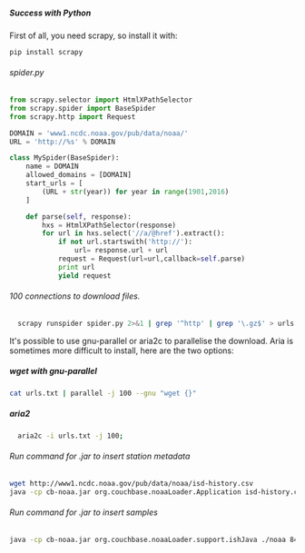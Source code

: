 ##### Success with Python

First of all, you need scrapy, so install it with:

````bash
pip install scrapy
````

###### spider.py
````python
from scrapy.selector import HtmlXPathSelector
from scrapy.spider import BaseSpider
from scrapy.http import Request

DOMAIN = 'www1.ncdc.noaa.gov/pub/data/noaa/'
URL = 'http://%s' % DOMAIN

class MySpider(BaseSpider):
    name = DOMAIN
    allowed_domains = [DOMAIN]
    start_urls = [
        (URL + str(year)) for year in range(1901,2016)
    ]

    def parse(self, response):
        hxs = HtmlXPathSelector(response)
        for url in hxs.select('//a/@href').extract():
            if not url.startswith('http://'):
                url= response.url + url
            request = Request(url=url,callback=self.parse)
            print url
            yield request
````

###### 100 connections to download files.
````bash
  scrapy runspider spider.py 2>&1 | grep '^http' | grep '\.gz$' > urls.txt;
````

It's possible to use gnu-parallel or aria2c to parallelise the download. Aria is sometimes more difficult to install, here are the two options:

##### wget with gnu-parallel
````bash
cat urls.txt | parallel -j 100 --gnu "wget {}"
````

##### aria2
````bash
  aria2c -i urls.txt -j 100;
````

###### Run command for .jar to insert station metadata
````bash
wget http://www1.ncdc.noaa.gov/pub/data/noaa/isd-history.csv
java -cp cb-noaa.jar org.couchbase.noaaLoader.Application isd-history.csv {CLUSTERIP} {BUCKET}
````

###### Run command for .jar to insert samples
````bash
java -cp cb-noaa.jar org.couchbase.noaaLoader.support.ishJava ./noaa 84.40.63.62 > cb_upload_log.txt &
````
